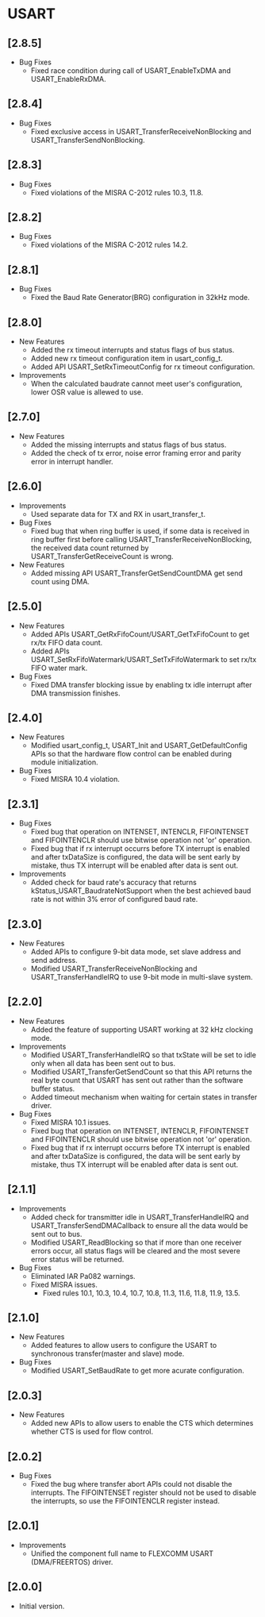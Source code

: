 # USART

## [2.8.5]

- Bug Fixes
  - Fixed race condition during call of USART_EnableTxDMA and USART_EnableRxDMA.

## [2.8.4]

- Bug Fixes
  - Fixed exclusive access in USART_TransferReceiveNonBlocking and USART_TransferSendNonBlocking.

## [2.8.3]

- Bug Fixes
  - Fixed violations of the MISRA C-2012 rules 10.3, 11.8.

## [2.8.2]

- Bug Fixes
  - Fixed violations of the MISRA C-2012 rules 14.2.

## [2.8.1]

- Bug Fixes
  - Fixed the Baud Rate Generator(BRG) configuration in 32kHz mode.

## [2.8.0]

- New Features
  - Added the rx timeout interrupts and status flags of bus status.
  - Added new rx timeout configuration item in usart_config_t.
  - Added API USART_SetRxTimeoutConfig for rx timeout configuration.
- Improvements
  - When the calculated baudrate cannot meet user's configuration, lower OSR value is allewed to use.

## [2.7.0]

- New Features
  - Added the missing interrupts and status flags of bus status.
  - Added the check of tx error, noise error framing error and parity error in interrupt handler.

## [2.6.0]

- Improvements
  - Used separate data for TX and RX in usart_transfer_t.
- Bug Fixes
  - Fixed bug that when ring buffer is used, if some data is received in ring buffer first before calling
    USART_TransferReceiveNonBlocking, the received data count returned by USART_TransferGetReceiveCount is wrong.
- New Features
  - Added missing API USART_TransferGetSendCountDMA get send count using DMA.

## [2.5.0]

- New Features
  - Added APIs USART_GetRxFifoCount/USART_GetTxFifoCount to get rx/tx FIFO data count.
  - Added APIs USART_SetRxFifoWatermark/USART_SetTxFifoWatermark to set rx/tx FIFO water mark.
- Bug Fixes
  - Fixed DMA transfer blocking issue by enabling tx idle interrupt after DMA transmission finishes.

## [2.4.0]

- New Features
  - Modified usart_config_t, USART_Init and USART_GetDefaultConfig APIs so that the hardware flow control can be
    enabled during module initialization.
- Bug Fixes
  - Fixed MISRA 10.4 violation.

## [2.3.1]

- Bug Fixes
  - Fixed bug that operation on INTENSET, INTENCLR, FIFOINTENSET and FIFOINTENCLR should use bitwise operation not
    'or' operation.
  - Fixed bug that if rx interrupt occurrs before TX interrupt is enabled and after txDataSize is configured, the
    data will be sent early by mistake, thus TX interrupt will be enabled after data is sent out.
- Improvements
  - Added check for baud rate's accuracy that returns kStatus_USART_BaudrateNotSupport when the best achieved baud
    rate is not within 3% error of configured baud rate.

## [2.3.0]

- New Features
  - Added APIs to configure 9-bit data mode, set slave address and send address.
  - Modified USART_TransferReceiveNonBlocking and USART_TransferHandleIRQ to use 9-bit mode in multi-slave system.

## [2.2.0]

- New Features
  - Added the feature of supporting USART working at 32 kHz clocking mode.
- Improvements
  - Modified USART_TransferHandleIRQ so that txState will be set to idle only when all data has been sent out to bus.
  - Modified USART_TransferGetSendCount so that this API returns the real byte count that USART has sent out rather
    than the software buffer status.
  - Added timeout mechanism when waiting for certain states in transfer driver.
- Bug Fixes
  - Fixed MISRA 10.1 issues.
  - Fixed bug that operation on INTENSET, INTENCLR, FIFOINTENSET and FIFOINTENCLR should use bitwise operation not
    'or' operation.
  - Fixed bug that if rx interrupt occurrs before TX interrupt is enabled and after txDataSize is configured, the
    data will be sent early by mistake, thus TX interrupt will be enabled after data is sent out.

## [2.1.1]

- Improvements
  - Added check for transmitter idle in USART_TransferHandleIRQ and USART_TransferSendDMACallback to ensure all
    the data would be sent out to bus.
  - Modified USART_ReadBlocking so that if more than one receiver errors occur, all status flags will be cleared
    and the most severe error status will be returned.
- Bug Fixes
  - Eliminated IAR Pa082 warnings.
  - Fixed MISRA issues.
    - Fixed rules 10.1, 10.3, 10.4, 10.7, 10.8, 11.3, 11.6, 11.8, 11.9, 13.5.

## [2.1.0]

- New Features
  - Added features to allow users to configure the USART to synchronous transfer(master and slave) mode.
- Bug Fixes
  - Modified USART_SetBaudRate to get more acurate configuration.

## [2.0.3]

- New Features
  - Added new APIs to allow users to enable the CTS which determines whether CTS is used for flow control.

## [2.0.2]

- Bug Fixes
  - Fixed the bug where transfer abort APIs could not disable the interrupts. The FIFOINTENSET register should not be
    used to disable the interrupts, so use the FIFOINTENCLR register instead.

## [2.0.1]

- Improvements
  - Unified the component full name to FLEXCOMM USART (DMA/FREERTOS) driver.

## [2.0.0]

- Initial version.
